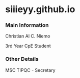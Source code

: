 # siiieyy.github.io

### Main Information
Christian Al C. Niemo

3rd Year CpE Student


### Other Details
MSC TIPQC - Secretary
